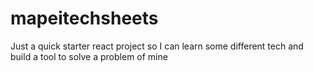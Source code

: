 # mapeitechsheets
Just a quick starter react project so I can learn some different tech and build a tool to solve a problem of mine
